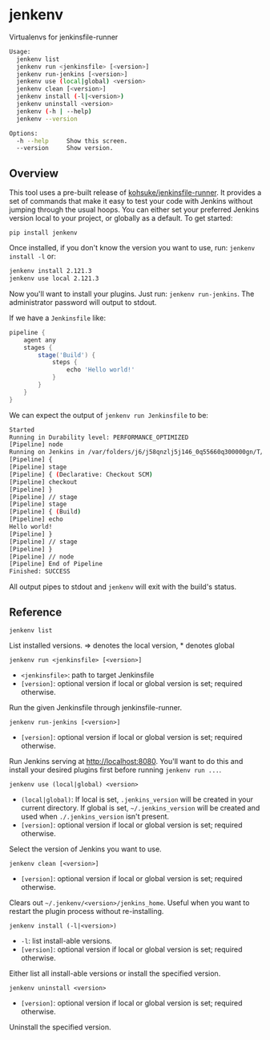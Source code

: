 # jenkenv

Virtualenvs for jenkinsfile-runner

```sh
Usage:
  jenkenv list
  jenkenv run <jenkinsfile> [<version>]
  jenkenv run-jenkins [<version>]
  jenkenv use (local|global) <version>
  jenkenv clean [<version>]
  jenkenv install (-l|<version>)
  jenkenv uninstall <version>
  jenkenv (-h | --help)
  jenkenv --version

Options:
  -h --help     Show this screen.
  --version     Show version.
```

## Overview

This tool uses a pre-built release of [kohsuke/jenkinsfile-runner](https://github.com/kohsuke/jenkinsfile-runner). It provides a set of commands that make it easy to test your code with Jenkins without jumping through the usual hoops. You can either set your preferred Jenkins version local to your project, or globally as a default. To get started:

```
pip install jenkenv
```

Once installed, if you don't know the version you want to use, run: `jenkenv install -l` or:

```sh
jenkenv install 2.121.3
jenkenv use local 2.121.3
```

Now you'll want to install your plugins. Just run: `jenkenv run-jenkins`. The administrator password will output to stdout.

If we have a `Jenkinsfile` like:

```groovy
pipeline {
    agent any
    stages {
        stage('Build') {
            steps {
                echo 'Hello world!'
            }
        }
    }
}
```

We can expect the output of `jenkenv run Jenkinsfile` to be:

```sh
Started
Running in Durability level: PERFORMANCE_OPTIMIZED
[Pipeline] node
Running on Jenkins in /var/folders/j6/j58qnzlj5j146_0q55660q300000gn/T/jenkinsTests.tmp/jenkins4609194858906807076test/workspace/job
[Pipeline] {
[Pipeline] stage
[Pipeline] { (Declarative: Checkout SCM)
[Pipeline] checkout
[Pipeline] }
[Pipeline] // stage
[Pipeline] stage
[Pipeline] { (Build)
[Pipeline] echo
Hello world!
[Pipeline] }
[Pipeline] // stage
[Pipeline] }
[Pipeline] // node
[Pipeline] End of Pipeline
Finished: SUCCESS
```

All output pipes to stdout and `jenkenv` will exit with the build's status.

## Reference


`jenkenv list`

List installed versions. => denotes the local version, * denotes global

`jenkenv run <jenkinsfile> [<version>]`

- `<jenkinsfile>`: path to target Jenkinsfile
- `[version]`: optional version if local or global version is set; required otherwise.

Run the given Jenkinsfile through jenkinsfile-runner.

`jenkenv run-jenkins [<version>]`

- `[version]`: optional version if local or global version is set; required otherwise.

Run Jenkins serving at [http://localhost:8080](http://localhost:8080). You'll want to do this and install your desired plugins first before running `jenkenv run ...`.

`jenkenv use (local|global) <version>`

- `(local|global)`: If local is set, `.jenkins_version` will be created in your current directory. If global is set, `~/.jenkins_version` will be created and used when `./.jenkins_version` isn't present.
- `[version]`: optional version if local or global version is set; required otherwise.

Select the version of Jenkins you want to use.

`jenkenv clean [<version>]`

- `[version]`: optional version if local or global version is set; required otherwise.

Clears out `~/.jenkenv/<version>/jenkins_home`. Useful when you want to restart the plugin process without re-installing.

`jenkenv install (-l|<version>)`

- `-l`: list install-able versions.
- `[version]`: optional version if local or global version is set; required otherwise.

Either list all install-able versions or install the specified version.

`jenkenv uninstall <version>`

- `[version]`: optional version if local or global version is set; required otherwise.

Uninstall the specified version.
